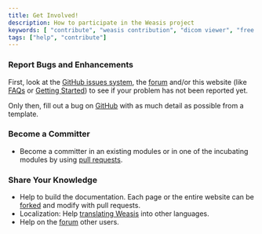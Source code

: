 ```yaml
---
title: Get Involved!
description: How to participate in the Weasis project
keywords: [ "contribute", "weasis contribution", "dicom viewer", "free dicom viewer", "open source dicom viewer", "weasis dicom viewer",  "multi-platform dicom viewer", "dicom", "pacs", "pacs viewer" ]
tags: ["help", "contribute"]
---
```


### Report Bugs and Enhancements

First, look at the [GitHub issues system](https://github.com/nroduit/Weasis/issues), the [forum](https://groups.google.com/group/dcm4che) and/or this website (like [FAQs](../faq) or [Getting Started](../getting-started)) to see if your problem has not been reported yet.

Only then, fill out a bug on [GitHub](https://github.com/nroduit/Weasis/issues) with as much detail as possible from a template.

### Become a Committer

- Become a committer in an existing modules or in one of the incubating modules by using [pull requests](https://github.com/nroduit/Weasis/pulls).

### Share Your Knowledge

- Help to build the documentation. Each page or the entire website can be [forked](https://github.com/nroduit/nroduit.github.io/fork) and modify with pull requests.
- Localization: Help [translating Weasis](../getting-started/translating) into other languages.
- Help on the [forum](https://groups.google.com/group/dcm4che) other users.
